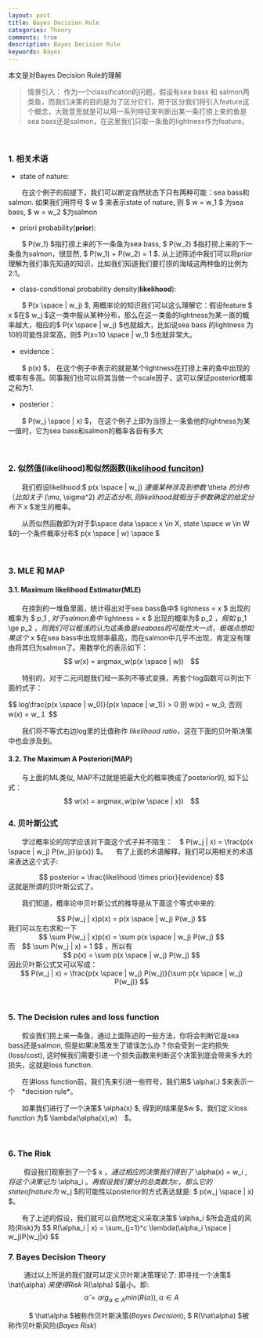 ```yaml
---
layout: post
title: Bayes Decision Rule
categories: Theory
comments: true
description: Bayes Decision Rule
keywords: Bayes
---
```

本文是对Bayes Decision Rule的理解

<script type="text/javascript" async
  src="https://cdn.mathjax.org/mathjax/latest/MathJax.js?config=TeX-MML-AM_CHTML">
</script>
> 情景引入： 作为一个classificaton的问题，假设有sea bass 和 salmon两类鱼，而我们决策的目的是为了区分它们，用于区分我们将引入feature这个概念，大致意思就是可以用一系列特征来判断出某一条打捞上来的鱼是sea bass还是salmon，在这里我们只取一条鱼的lightness作为feature。


<p>&emsp;&emsp;</p>

### 1. 相关术语
* state of nature:
<p>&emsp;&emsp;在这个例子的前提下，我们可以断定自然状态下只有两种可能：sea bass和salmon. 如果我们用符号 $ w $ 来表示state of nature, 则 $ w = w_1 $ 为sea bass, $ w = w_2 $为salmon</p>

* priori probability(**prior**):
<p>&emsp;&emsp;$ P(w_1) $指打捞上来的下一条鱼为sea bass, $ P(w_2) $指打捞上来的下一条鱼为salmon，很显然, $ P(w_1) + P(w_2) = 1 $. 从上述陈述中我们可以将prior理解为我们事先知道的知识，比如我们知道我们要打捞的海域这两种鱼的比例为2:1。

* class-conditional probability density(**likelihood**): </p>
<p>&emsp;&emsp;$ P(x \space | w_j) $, 用概率论的知识我们可以这么理解它：假设feature $ x $在$ w_j $这一类中服从某种分布，那么在这一类鱼的lightness为某一直的概率越大，相应的$ P(x \space | w_j) $也就越大，比如说sea bass 的lightness 为10的可能性非常高，则$ P(x=10 \space | w_1) $也就非常大。 </p>

* evidence：
<p>&emsp;&emsp;$ p(x) $， 在这个例子中表示的就是某个lightness在打捞上来的鱼中出现的概率有多高。同事我们也可以将其当做一个scale因子，这可以保证posterior概率之和为1. </p>

* posterior：
<p>&emsp;&emsp;$ P(w_j \space | x) $， 在这个例子上即为当捞上一条鱼他的lightness为某一值时，它为sea bass和salmon的概率各自有多大</p>
<p>&emsp;&emsp;</p>

### 2. 似然值(likelihood)和似然函数([likelihood funciton](https://en.wikipedia.org/wiki/Likelihood_function))
&emsp;&emsp;我们假设likelihood:$ p(x \space | w_j) $遵循某种涉及到参数$ \theta $的分布（比如关于$ (\mu, \sigma^2) $的正态分布, 则likelihood就相当于参数确定的给定分布下$ x $发生的概率。
<p>&emsp;&emsp;从而似然函数即为对于$\space data \space x \in X, state \space w \in W $的一个条件概率分布$ p(x \space | w) \space $</p>
<p>&emsp;&emsp;</p>

### 3. MLE 和 MAP
#### 3.1. Maximum likelihood Estimator(MLE)
&emsp;&emsp;在捞到的一堆鱼里面，统计得出对于sea bass鱼中$ lightness = x $ 出现的概率为 $ p_1 $, 对于salmon鱼中$ lightness = x $ 出现的概率为$ p_2 $，假如$ p_1 \ge  p_2 $，则我们可以粗浅的认为这条鱼是sea bass的可能性大一点，极端点想如果这个$ x $在sea bass中出现频率最高，而在salmon中几乎不出现，肯定没有理由将其归为salmon了。用数学化的表示如下：
$$ w(x) = argmax_w(p(x \space | w))　$$
<p>&emsp;&emsp;特别的，对于二元问题我们经一系列不等式变换，再套个log函数可以列出下面的式子：</p>
$$ log\frac{p(x \space | w_0)}{p(x \space | w_1)} > 0 则 w(x) = w_0, 否则w(x) = w_１ $$
<p>&emsp;&emsp;我们将不等式右边log里的比值称作 <i>likelihood ratio</i>，这在下面的贝叶斯决策中也会涉及到。</p>


#### 3.2. The Maximum A Posteriori(MAP)
&emsp;&emsp;与上面的ML类似, MAP不过就是把最大化的概率换成了posterior的, 如下公式：
$$ w(x) = argmax_w(p(w \space | x))　$$


###  4. 贝叶斯公式
&emsp;&emsp;学过概率论的同学应该对下面这个式子并不陌生：&emsp;$ P(w_j  | x) = \frac{p(x \space | w_j) P(w_j)}{p(x)} $。&emsp;
有了上面的术语解释，我们可以用相关的术语来表达这个式子:

<center> $$ posterior = \frac{likelihood \times prior}{evidence} $$ </center>
这就是所谓的贝叶斯公式了。
<p>&emsp;&emsp;我们知道，概率论中贝叶斯公式的推导是从下面这个等式中来的:</p>
<center>  $$  P(w_j  | x)p(x) = p(x \space | w_j) P(w_j)  $$  </center>
我们可以左右求和一下
<center>  $$  \sum P(w_j  | x)p(x) = \sum p(x \space | w_j) P(w_j)  $$  </center>
而　$$ \sum P(w_j  | x) = 1 $$ ，所以有
<center>  $$  p(x) = \sum p(x \space | w_j) P(w_j)  $$  </center>
因此贝叶斯公式又可以写成：
<center>  $$  P(w_j  | x) = \frac{p(x \space | w_j) P(w_j)}{\sum p(x \space | w_j) P(w_j)}  $$  </center>
<p>&emsp;&emsp;</p>

### 5. The Decision rules and loss function
&emsp;&emsp;假设我们捞上来一条鱼，通过上面陈述的一些方法，你将会判断它是sea bass还是salmon, 但是如果决策发生了错误怎么办？你会受到一定的损失(loss/cost), 这时候我们需要引进一个损失函数来判断这个决策到底会带来多大的损失，这就是loss function. 
<p>&emsp;&emsp;在讲loss function前，我们先来引进一些符号，我们用$ \alpha(.) $来表示一个　*decision rule*。</p>
<p>&emsp;&emsp;如果我们进行了一个决策$ \alpha(x) $, 得到的结果是$w $，我们定义loss function 为$ \lambda(\alpha(x),w)　$。 </p>
<p>&emsp;&emsp;</p>

### 6. The Risk 
&emsp;&emsp; 假设我们观察到了一个$ x $，通过相应的决策我们得到了$ \alpha(x) = w_i $, 将这个决策记为$ \alpha_i $。再假设我们要分的总类数为c，那么它的state of nature为$ w_j $的可能性以posterior的方式表达就是: $ p(w_j \space | x) $。
<p>&emsp;&emsp;有了上述的假设，我们就可以自然地定义采取决策$ \alpha_i $所会造成的风险(Risk)为
$$ R(\alpha_i | x) = \sum_{j=1}^c \lambda(\alpha_i \space | w_j)P(w_j|x) $$ </p>

### 7. Bayes Decision Theory
&emsp;&emsp; 通过以上所说的我们就可以定义贝叶斯决策理论了: 即寻找一个决策$ \hat(\alpha) $来使得Risk　$ R(\alpha) $最小。即:
$$ \hat\alpha = arg_{\alpha \in A}min(R(\alpha)), \alpha \in A $$
<p>&emsp;&emsp;　$ \hat\alpha  $被称作贝叶斯决策(<i>Bayes Decision</i>), $ R(\hat\alpha) $被称作贝叶斯风险(<i>Bayes Risk</i>) </p>


